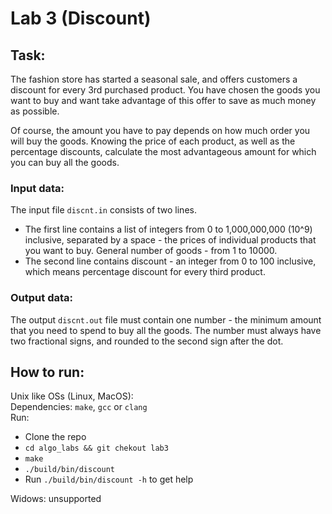 # Lab 3 (Discount)
## Task:  
The fashion store has started a seasonal sale, and offers customers a discount for every 3rd purchased product. You have chosen the goods you want to buy and want take advantage of this offer to save as much money as possible.  

Of course, the amount you have to pay depends on how much order you will buy the goods. Knowing the price of each product, as well as the percentage discounts, calculate the most advantageous amount for which you can buy all the goods.  

### Input data:  
The input file `discnt.in` consists of two lines.  
 - The first line contains a list of integers from 0 to 1,000,000,000 (10^9) inclusive, separated by a space - the prices of individual products that you want to buy. General number of goods - from 1 to 10000.  
 - The second line contains discount - an integer from 0 to 100 inclusive, which means percentage discount for every third product.  

### Output data:  
The output `discnt.out` file must contain one number - the minimum amount that you need to spend to buy all the goods. The number must always have two fractional signs, and rounded to the second sign after the dot.  

## How to run:  
Unix like OSs (Linux, MacOS):  
Dependencies: `make`, `gcc` or `clang`  
Run:  
 - Clone the repo  
 - `cd algo_labs && git chekout lab3`  
 - `make`  
 - `./build/bin/discount`
 - Run `./build/bin/discount -h` to get help

Widows: unsupported  

